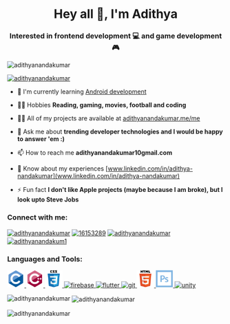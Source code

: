 <h1 align="center">Hey all 👋, I'm Adithya</h1>
<h3 align="center">Interested in frontend development 💻 and game development 🎮</h3>

<p align="left"> <img src="https://komarev.com/ghpvc/?username=adithyanandakumar&label=Profile%20views&color=0e75b6&style=flat" alt="adithyanandakumar" /> </p>

<p align="left"> <a href="https://github.com/ryo-ma/github-profile-trophy"><img src="https://github-profile-trophy.vercel.app/?username=adithyanandakumar" alt="adithyanandakumar" /></a> </p>

- 🔭 I'm currently learning [Android development](https://en.wikipedia.org/wiki/Android_software_development)

- 🚵‍♀️ Hobbies **Reading, gaming, movies, football and coding**

- 👨‍💻 All of my projects are available at [adithyanandakumar.me/me](adithyanandakumar.me/me)

- 💬 Ask me about **trending developer technologies and I would be happy to answer 'em :)**

- 📫 How to reach me **adithyanandakumar10gmail.com**

- 📄 Know about my experiences [www.linkedin.com/in/adithya-nandakumar](www.linkedin.com/in/adithya-nandakumar)

- ⚡ Fun fact **I don't like Apple projects (maybe because I am broke), but I look upto Steve Jobs**

<h3 align="left">Connect with me:</h3>
<p align="left">
<a href="https://linkedin.com/in/adithyanandakumar" target="blank"><img align="center" src="https://raw.githubusercontent.com/rahuldkjain/github-profile-readme-generator/master/src/images/icons/Social/linked-in-alt.svg" alt="adithyanandakumar" height="30" width="40" /></a>
<a href="https://stackoverflow.com/users/16153289" target="blank"><img align="center" src="https://raw.githubusercontent.com/rahuldkjain/github-profile-readme-generator/master/src/images/icons/Social/stack-overflow.svg" alt="16153289" height="30" width="40" /></a>
<a href="https://instagram.com/adithyanandakumar" target="blank"><img align="center" src="https://raw.githubusercontent.com/rahuldkjain/github-profile-readme-generator/master/src/images/icons/Social/instagram.svg" alt="adithyanandakumar" height="30" width="40" /></a>
<a href="https://www.hackerrank.com/adithyanandakum1" target="blank"><img align="center" src="https://raw.githubusercontent.com/rahuldkjain/github-profile-readme-generator/master/src/images/icons/Social/hackerrank.svg" alt="adithyanandakum1" height="30" width="40" /></a>
</p>

<h3 align="left">Languages and Tools:</h3>
<p align="left"> <a href="https://www.cprogramming.com/" target="_blank"> <img src="https://raw.githubusercontent.com/devicons/devicon/master/icons/c/c-original.svg" alt="c" width="40" height="40"/> </a> <a href="https://www.w3schools.com/cpp/" target="_blank"> <img src="https://raw.githubusercontent.com/devicons/devicon/master/icons/cplusplus/cplusplus-original.svg" alt="cplusplus" width="40" height="40"/> </a> <a href="https://www.w3schools.com/css/" target="_blank"> <img src="https://raw.githubusercontent.com/devicons/devicon/master/icons/css3/css3-original-wordmark.svg" alt="css3" width="40" height="40"/> </a> <a href="https://firebase.google.com/" target="_blank"> <img src="https://www.vectorlogo.zone/logos/firebase/firebase-icon.svg" alt="firebase" width="40" height="40"/> </a> <a href="https://flutter.dev" target="_blank"> <img src="https://www.vectorlogo.zone/logos/flutterio/flutterio-icon.svg" alt="flutter" width="40" height="40"/> </a> <a href="https://git-scm.com/" target="_blank"> <img src="https://www.vectorlogo.zone/logos/git-scm/git-scm-icon.svg" alt="git" width="40" height="40"/> </a> <a href="https://www.w3.org/html/" target="_blank"> <img src="https://raw.githubusercontent.com/devicons/devicon/master/icons/html5/html5-original-wordmark.svg" alt="html5" width="40" height="40"/> </a> <a href="https://www.photoshop.com/en" target="_blank"> <img src="https://raw.githubusercontent.com/devicons/devicon/master/icons/photoshop/photoshop-line.svg" alt="photoshop" width="40" height="40"/> </a> <a href="https://unity.com/" target="_blank"> <img src="https://www.vectorlogo.zone/logos/unity3d/unity3d-icon.svg" alt="unity" width="40" height="40"/> </a> </p>

<p><img align="left" src="https://github-readme-stats.vercel.app/api/top-langs?username=adithyanandakumar&show_icons=true&locale=en&layout=compact" alt="adithyanandakumar" /></p>

<p>&nbsp;<img align="center" src="https://github-readme-stats.vercel.app/api?username=adithyanandakumar&show_icons=true&locale=en" alt="adithyanandakumar" /></p>

<p><img align="center" src="https://github-readme-streak-stats.herokuapp.com/?user=adithyanandakumar&" alt="adithyanandakumar" /></p>
